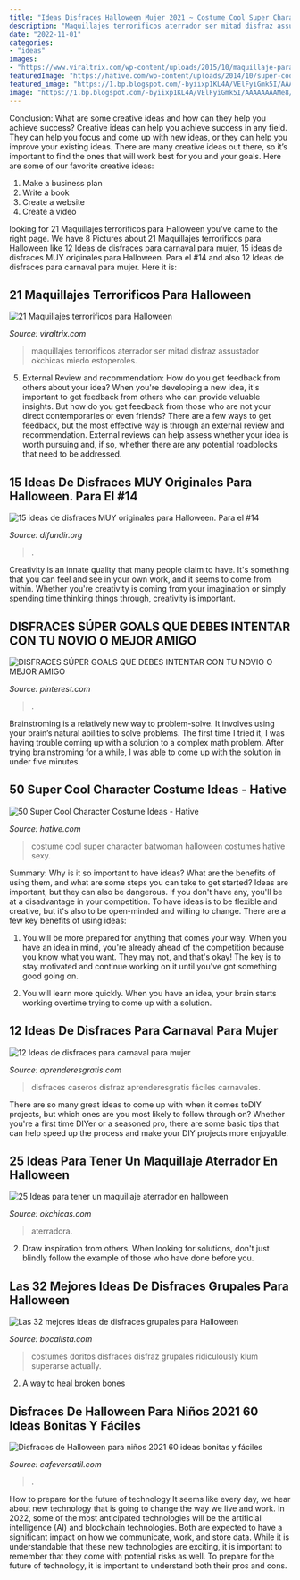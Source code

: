 ```yaml
---
title: "Ideas Disfraces Halloween Mujer 2021 ~ Costume Cool Super Character Batwoman Halloween Costumes Hative Sexy"
description: "Maquillajes terrorificos aterrador ser mitad disfraz assustador okchicas miedo estoperoles"
date: "2022-11-01"
categories:
- "ideas"
images:
- "https://www.viraltrix.com/wp-content/uploads/2015/10/maquillaje-para-halloween1.jpg"
featuredImage: "https://hative.com/wp-content/uploads/2014/10/super-cool-costume-ideas/30-batwoman-costume.jpg"
featured_image: "https://1.bp.blogspot.com/-byiixp1KL4A/VElFyiGmk5I/AAAAAAAAMe8/IX4Ojj7iCAM/s1600/disfraces%2Boriginales%2Bpara%2Bhalloween%2B11.jpg"
image: "https://1.bp.blogspot.com/-byiixp1KL4A/VElFyiGmk5I/AAAAAAAAMe8/IX4Ojj7iCAM/s1600/disfraces%2Boriginales%2Bpara%2Bhalloween%2B11.jpg"
---
```



Conclusion: What are some creative ideas and how can they help you achieve success?
Creative ideas can help you achieve success in any field. They can help you focus and come up with new ideas, or they can help you improve your existing ideas. There are many creative ideas out there, so it’s important to find the ones that will work best for you and your goals. Here are some of our favorite creative ideas: 
1. Make a business plan 
2. Write a book 
3. Create a website 
4. Create a video 

	

		
looking for 21 Maquillajes terrorificos para Halloween you've came to the right page. We have 8 Pictures about 21 Maquillajes terrorificos para Halloween like 12 Ideas de disfraces para carnaval para mujer, 15 ideas de disfraces MUY originales para Halloween. Para el #14 and also 12 Ideas de disfraces para carnaval para mujer. Here it is:
		
    
## 21 Maquillajes Terrorificos Para Halloween

<img loading=lazy src="https://www.viraltrix.com/wp-content/uploads/2015/10/maquillaje-para-halloween1.jpg" onerror="this.onerror=null;this.src='https://tse4.mm.bing.net/th?id=OIP.3TPsDHgf9ZOV8cRnqsREEgHaLk&amp;pid=15.1';" alt="21 Maquillajes terrorificos para Halloween">

_Source: viraltrix.com_

>maquillajes terrorificos aterrador ser mitad disfraz assustador okchicas miedo estoperoles. 

	

5. External Review and recommendation: How do you get feedback from others about your idea?
When you're developing a new idea, it's important to get feedback from others who can provide valuable insights. But how do you get feedback from those who are not your direct contemporaries or even friends? There are a few ways to get feedback, but the most effective way is through an external review and recommendation. External reviews can help assess whether your idea is worth pursuing and, if so, whether there are any potential roadblocks that need to be addressed.

    
## 15 Ideas De Disfraces MUY Originales Para Halloween. Para El #14

<img loading=lazy src="https://1.bp.blogspot.com/-byiixp1KL4A/VElFyiGmk5I/AAAAAAAAMe8/IX4Ojj7iCAM/s1600/disfraces%2Boriginales%2Bpara%2Bhalloween%2B11.jpg" onerror="this.onerror=null;this.src='https://tse3.mm.bing.net/th?id=OIP.3n1yvwredWYyO3IUEJ5OQQHaJ3&amp;pid=15.1';" alt="15 ideas de disfraces MUY originales para Halloween. Para el #14">

_Source: difundir.org_

>. 

	

Creativity is an innate quality that many people claim to have. It's something that you can feel and see in your own work, and it seems to come from within. Whether you're creativity is coming from your imagination or simply spending time thinking things through, creativity is important.

    
## DISFRACES SÚPER GOALS QUE DEBES INTENTAR CON TU NOVIO O MEJOR AMIGO

<img loading=lazy src="https://i.pinimg.com/736x/fd/12/1b/fd121bc79f68acf7a6348bb661df1057.jpg" onerror="this.onerror=null;this.src='https://tse4.mm.bing.net/th?id=OIP.OJuJpAuzHUMwqPh3NRMC9QHaJ3&amp;pid=15.1';" alt="DISFRACES SÚPER GOALS QUE DEBES INTENTAR CON TU NOVIO O MEJOR AMIGO">

_Source: pinterest.com_

>. 

	

Brainstroming is a relatively new way to problem-solve. It involves using your brain’s natural abilities to solve problems. The first time I tried it, I was having trouble coming up with a solution to a complex math problem. After trying brainstroming for a while, I was able to come up with the solution in under five minutes.

    
## 50 Super Cool Character Costume Ideas - Hative

<img loading=lazy src="https://hative.com/wp-content/uploads/2014/10/super-cool-costume-ideas/30-batwoman-costume.jpg" onerror="this.onerror=null;this.src='https://tse2.mm.bing.net/th?id=OIP.OKnekT2OwZNeOfSmlhvEAAHaLI&amp;pid=15.1';" alt="50 Super Cool Character Costume Ideas - Hative">

_Source: hative.com_

>costume cool super character batwoman halloween costumes hative sexy. 

	

Summary: Why is it so important to have ideas? What are the benefits of using them, and what are some steps you can take to get started?
Ideas are important, but they can also be dangerous. If you don't have any, you'll be at a disadvantage in your competition. To have ideas is to be flexible and creative, but it's also to be open-minded and willing to change. There are a few key benefits of using ideas: 
1) You will be more prepared for anything that comes your way. When you have an idea in mind, you're already ahead of the competition because you know what you want. They may not, and that's okay! The key is to stay motivated and continue working on it until you've got something good going on. 

2) You will learn more quickly. When you have an idea, your brain starts working overtime trying to come up with a solution.

    
## 12 Ideas De Disfraces Para Carnaval Para Mujer

<img loading=lazy src="https://www.aprenderesgratis.com/wp-content/uploads/2019/02/disfraz-marge-simpson-633x1024.jpg" onerror="this.onerror=null;this.src='https://tse1.mm.bing.net/th?id=OIP.ciTErrH2K1GSHKJnZAeP3gHaL-&amp;pid=15.1';" alt="12 Ideas de disfraces para carnaval para mujer">

_Source: aprenderesgratis.com_

>disfraces caseros disfraz aprenderesgratis fáciles carnavales. 

	

There are so many great ideas to come up with when it comes toDIY projects, but which ones are you most likely to follow through on? Whether you're a first time DIYer or a seasoned pro, there are some basic tips that can help speed up the process and make your DIY projects more enjoyable.

    
## 25 Ideas Para Tener Un Maquillaje Aterrador En Halloween

<img loading=lazy src="https://www.okchicas.com/wp-content/uploads/2015/09/maquillaje-para-halloween-1.png" onerror="this.onerror=null;this.src='https://tse2.mm.bing.net/th?id=OIP.8O9IC2xTFr6y3mkPGXFdgAHaJ4&amp;pid=15.1';" alt="25 Ideas para tener un maquillaje aterrador en halloween">

_Source: okchicas.com_

>aterradora. 

	

2. Draw inspiration from others. When looking for solutions, don't just blindly follow the example of those who have done before you. 

    
## Las 32 Mejores Ideas De Disfraces Grupales Para Halloween

<img loading=lazy src="https://www.bocalista.com/wp-content/uploads/2015/10/doritos.jpg" onerror="this.onerror=null;this.src='https://tse1.mm.bing.net/th?id=OIP.X2dU50RmSefuPrGw0InAwwHaJ3&amp;pid=15.1';" alt="Las 32 mejores ideas de disfraces grupales para Halloween">

_Source: bocalista.com_

>costumes doritos disfraces disfraz grupales ridiculously klum superarse actually. 

	

2. A way to heal broken bones 

    
## Disfraces De Halloween Para Niños 2021 60 Ideas Bonitas Y Fáciles

<img loading=lazy src="https://cafeversatil.com/nuestroshijos/wp-content/uploads/2016/11/014-38.jpg" onerror="this.onerror=null;this.src='https://tse4.mm.bing.net/th?id=OIP.gvR2cwAtuuDT5cuQjikSuQHaHa&amp;pid=15.1';" alt="Disfraces de Halloween para niños 2021 60 ideas bonitas y fáciles">

_Source: cafeversatil.com_

>. 

	

How to prepare for the future of technology
It seems like every day, we hear about new technology that is going to change the way we live and work. In 2022, some of the most anticipated technologies will be the artificial intelligence (AI) and blockchain technologies. Both are expected to have a significant impact on how we communicate, work, and store data. While it is understandable that these new technologies are exciting, it is important to remember that they come with potential risks as well. To prepare for the future of technology, it is important to understand both their pros and cons.

